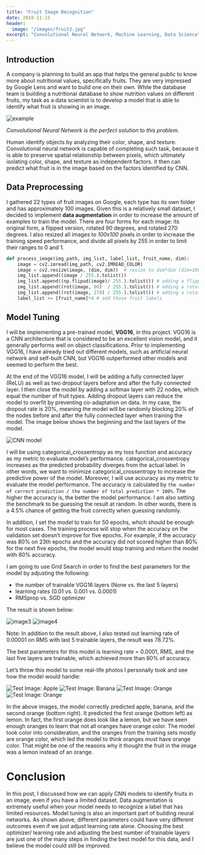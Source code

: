 ```yaml
---
title: "Fruit Image Recognition"
date: 2018-11-15
header:
  image: "/images/fruit2.jpg"
excerpt: "Convolutional Neural Network, Machine Learning, Data Science"
---
```


## Introduction

A company is planning to build an app that helps the general public to know more about nutritional values, specifically fruits. They are very impressed by Google Lens and want to build one on their own. While the database team is building a nutritional database to show nutrition values on different fruits, my task as a data scientist is to develop a model that is able to identify what fruit is showing in an image.

<img src="/images/fruit_image/cnn.jpg" alt="example">

*Convolutional Neural Network is the perfect solution to this problem.*

Human identify objects by analyzing their color, shape, and texture. Convolutional neural network is capable of completing such task, because it is able to preserve spatial relationship between pixels, which ultimately isolating color, shape, and texture as independent factors. it then can predict what fruit is in the image based on the factors identified by CNN.


## Data Preprocessing

I gathered 22 types of fruit images on Google, each type has its own folder and has approximately 100 images. Given this is a relatively small dataset, I decided to implement **data augmentation** in order to increase the amount of examples to train the model. There are four forms for each image: its original form, a flipped version, rotated 90 degrees, and rotated 270 degrees. I also resized all images to *100x100* pixels in order to increase the training speed performance, and divide all pixels by 255 in order to limit their ranges to 0 and 1.

```python
def process_image(img_path, img_list, label_list, fruit_name, dim):
    image = cv2.imread(img_path, cv2.IMREAD_COLOR)
    image = cv2.resize(image, (dim, dim))  # resize to dim*dim (dim=100 in my case)
    img_list.append((image / 255.).tolist())
    img_list.append((np.flipud(image)/ 255.).tolist()) # adding a flipped form
    img_list.append((rot(image, 90)  / 255.).tolist()) # adding a rotated image (90 degrees)
    img_list.append((rot(image, 270) / 255.).tolist()) # adding a rotated image (270 degrees)
    label_list += [fruit_name]*4 # add those fruit labels
```

## Model Tuning

I will be implementing a pre-trained model, **VGG16**, in this project. VGG16 is a CNN architecture that is considered to be an excellent vision model, and it generally performs well on object classifications. Prior to implementing VGG16, I have already tried out different models, such as artificial neural network and self-built CNN, but VGG16 outperformed other models and seemed to perform the best.

At the end of the VGG16 model, I will be adding a fully connected layer (ReLU) as well as two dropout layers before and after the fully connected layer. I then close the model by adding a softmax layer with 22 nodes, which equal the number of fruit types. Adding dropout layers can reduce the model to overfit by preventing co-adaptation on data. In my case, the dropout rate is 20%, meaning the model will be randomly blocking 20% of the nodes before and after the fully connected layer when training the model. The image below shows the beginning and the last layers of the model.

<img src="/images/fruit_image/cnn_model.jpg" alt="CNN model">

I will be using categorical_crossentropy as my loss function and accuracy as my metric to evaluate model’s performance. categorical_crossentropy increases as the predicted probability diverges from the actual label. In other words, we want to minimize categorical_crossentropy to increase the predictive power of the model. Moreover, I will use accuracy as my metric to evaluate the model performance. The accuracy is calculated by `the number of correct prediction / the number of total prediction * 100%`. The higher the accuracy is, the better the model performance. I am also setting the benchmark to be guessing the result at random. In other words, there is a 4.5% chance of getting the fruit correctly when guessing randomly.

In addition, I set the model to train for 50 epochs, which should be enough for most cases. The training process will stop when the accuracy on the validation set doesn’t improve for five epochs. For example, if the accuracy was 80% on 23th epochs and the accuracy did not scored higher than 80% for the next five epochs, the model would stop training and return the model with 80% accuracy.

I am going to use Grid Search in order to find the best parameters for the model by adjusting the following:
* the number of trainable VGG16 layers (None vs. the last 5 layers)
* learning rates (0.01 vs. 0.001 vs. 0.0001)
* RMSprop vs. SGD optimizer

The result is shown below:

<img src="/images/fruit_image/image3.jpg" alt="image3">

<img src="/images/fruit_image/image3.jpg" alt="image4">

Note: In addition to the result above, I also tested out learning rate of 0.00001 on RMS with last 5 trainable layers, the result was 78.72%.

The best parameters for this model is learning rate = 0.0001, RMS, and the last five layers are trainable, which achieved more than 80% of accuracy.

Let’s throw this model to some real-life photos I personally took and see how the model would handle:

<img src="/images/fruit_image/apple1.jpg" alt="Test Image: Apple">
<img src="/images/fruit_image/banana1.jpg" alt="Test Image: Banana">
<img src="/images/fruit_image/orange1.jpg" alt="Test Image: Orange">
<img src="/images/fruit_image/orange2.jpg" alt="Test Image: Orange">

In the above images, the model correctly predicted apple, banana, and the second orange (bottom right). It predicted the first orange (bottom left) as lemon. In fact, the first orange does look like a lemon, but we have seen enough oranges to learn that not all oranges have orange color. The model took color into consideration, and the oranges from the training sets mostly are orange color, which led the model to think oranges *must* have orange color. That might be one of the reasons why it thought the fruit in the image was a lemon instead of an orange.


# Conclusion
In this post, I discussed how we can apply CNN models to identify fruits in an image, even if you have a limited dataset. Data augmentation is extremely useful when your model needs to recognize a label that has limited resources. Model tuning is also an important part of building neural networks. As shown above, different parameters could have very different outcomes even if we just adjust learning rate alone. Choosing the best optimizer/ learning rate and adjusting the best number of trainable layers are just one of the many steps in finding the best model for this data, and I believe the model could still be improved.
